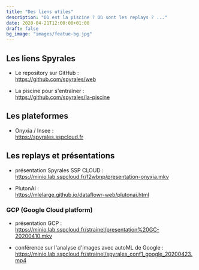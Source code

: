 ```yaml
---
title: "Des liens utiles"
description: "Où est la piscine ? Où sont les replays ? ..."
date: 2020-04-21T12:00:00+01:00
draft: false
bg_image: "images/featue-bg.jpg"
---
```


## Les liens Spyrales
- Le repository sur GitHub :  
https://github.com/spyrales/web

- La piscine pour s'entraîner :  
https://github.com/spyrales/la-piscine


## Les plateformes
- Onyxia / Insee :  
https://spyrales.sspcloud.fr


## Les replays et présentations
- présentation Spyrales SSP CLOUD :  
https://minio.lab.sspcloud.fr/f2wbnp/presentation-onyxia.mkv

- PlutonAI :  
https://mlelarge.github.io/dataflowr-web/plutonai.html

### GCP (Google Cloud platform)
- présentation GCP :  
https://minio.lab.sspcloud.fr/strainel/presentation%20GC-20200410.mkv

- conférence sur l'analyse d'images avec autoML de Google :
https://minio.lab.sspcloud.fr/strainel/spyrales_conf1_google_20200423.mp4


